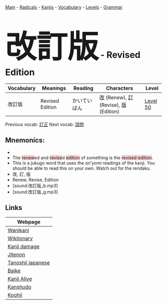 <style> bigfont {font-size: 100px}</style>
[Main](../README.md) -
[Radicals](../radicals.md) -
[Kanjis](../kanjis.md) -
[Vocabulary](../vocabulary.md) -
[Levels](../levels.md) -
[Grammar](../grammar.md)
# <bigfont> 改訂版</bigfont> - Revised Edition 

| Vocabulary | Meanings | Reading | Characters | Level |
| --- | --- | --- | --- | --- |
| 改訂版 | Revised Edition | かいていばん |  [改](../kanjis/改.md) (Renew), [訂](../kanjis/訂.md) (Revise), [版](../kanjis/版.md) (Edition) | [Level 50](../levels/wk_level50.md) |

Previous vocab: [訂正](訂正.md) Next vocab: [諮問](諮問.md) 

## Mnemonics:

* 
* The <span style="background-color:#ffcccb"> renew</span>ed and <span style="background-color:#ffcccb"> revise</span>d <span style="background-color:#ffcccb"> edition</span> of something is the <span style="background-color:#ffcccb"> revised edition</span>.
* This is a jukugo word that uses the on'yomi readings of the kanji. You should be able to read this on your own. Watch out for the rendaku.
* 改, 訂, 版
* Renew, Revise, Edition
* [sound:改訂版_b.mp3]
* [sound:改訂版_g.mp3]


## Links 

| Webpage |
| --- |
| [Wanikani          ](https://www.wanikani.com/kanji/改訂版) |
| [Wiktionary        ](https://en.wiktionary.org/wiki/改訂版) |
| [Kanji damage      ](http://www.kanjidamage.com/kanji/search?utf8=✓&q=改訂版) |
| [Jitenon           ](https://jitenon.com/kanji/改訂版) |
| [Tanoshii japanese ](https://www.tanoshiijapanese.com/dictionary/kanji.cfm?k=改訂版) |
| [Baike             ](https://baike.baidu.com/item/改訂版) |
| [Kanji Alive       ](https://app.kanjialive.com/改訂版) |
| [Kanshudo          ](https://www.kanshudo.com/searchmn?q=改訂版) |
| [Koohii            ](https://kanji.koohii.com/study/kanji/改訂版) |
